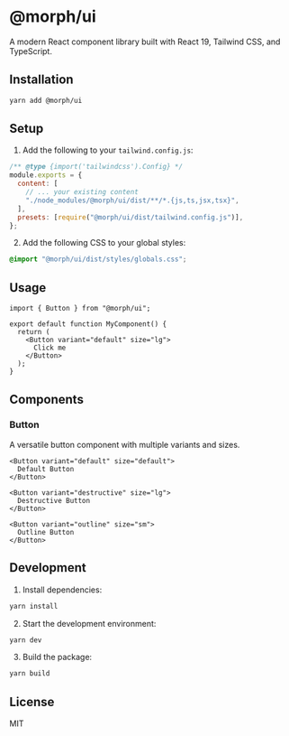 # @morph/ui

A modern React component library built with React 19, Tailwind CSS, and TypeScript.

## Installation

```bash
yarn add @morph/ui
```

## Setup

1. Add the following to your `tailwind.config.js`:

```js
/** @type {import('tailwindcss').Config} */
module.exports = {
  content: [
    // ... your existing content
    "./node_modules/@morph/ui/dist/**/*.{js,ts,jsx,tsx}",
  ],
  presets: [require("@morph/ui/dist/tailwind.config.js")],
};
```

2. Add the following CSS to your global styles:

```css
@import "@morph/ui/dist/styles/globals.css";
```

## Usage

```tsx
import { Button } from "@morph/ui";

export default function MyComponent() {
  return (
    <Button variant="default" size="lg">
      Click me
    </Button>
  );
}
```

## Components

### Button

A versatile button component with multiple variants and sizes.

```tsx
<Button variant="default" size="default">
  Default Button
</Button>

<Button variant="destructive" size="lg">
  Destructive Button
</Button>

<Button variant="outline" size="sm">
  Outline Button
</Button>
```

## Development

1. Install dependencies:

```bash
yarn install
```

2. Start the development environment:

```bash
yarn dev
```

3. Build the package:

```bash
yarn build
```

## License

MIT
